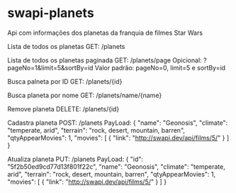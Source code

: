 # swapi-planets

Api com informações dos planetas da franquia de filmes Star Wars 

Lista de todos os planetas
GET: /planets

Lista de todos os planetas paginada
GET: /planets/page
Opicional: ?pageNo=1&limit=5&sortBy=id
Valor padrão: pageNo=0, limit=5 e sortBy=id


Busca palneta por ID
GET: /planets/{id}

Busca planeta por nome
GET: /planets/name/{name}

Remove planeta
DELETE: /planets/{id}

Cadastra planeta
POST: /planets
PayLoad:
{
    "name": "Geonosis",
    "climate": "temperate, arid",
    "terrain": "rock, desert, mountain, barren",
    "qtyAppearMovies": 1,
    "movies": [
      {
        "link": "http://swapi.dev/api/films/5/"
      }
    ]
}

Atualiza planeta
PUT: /planets
PayLoad:
{
    "id": "5f2b50ed9cd77d13f801f22c",
    "name": "Geonosis",
    "climate": "temperate, arid",
    "terrain": "rock, desert, mountain, barren",
    "qtyAppearMovies": 1,
    "movies": [
      {
        "link": "http://swapi.dev/api/films/5/"
      }
    ]
}

